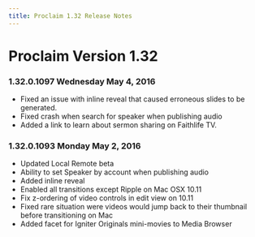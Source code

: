 ```yaml
---
title: Proclaim 1.32 Release Notes
---
```


# Proclaim Version 1.32

### 1.32.0.1097 Wednesday May 4, 2016
* Fixed an issue with inline reveal that caused erroneous slides to be generated.
* Fixed crash when search for speaker when publishing audio
* Added a link to learn about sermon sharing on Faithlife TV.

### 1.32.0.1093 Monday May 2, 2016
* Updated Local Remote beta
* Ability to set Speaker by account when publishing audio
* Added inline reveal
* Enabled all transitions except Ripple on Mac OSX 10.11
* Fix z-ordering of video controls in edit view on 10.11
* Fixed rare situation were videos would jump back to their thumbnail before transitioning on Mac
* Added facet for Igniter Originals mini-movies to Media Browser
